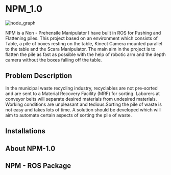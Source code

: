 # NPM_1.0
![node_graph](Implementation/single_gripper.png)

NPM is a Non - Prehensile Manipulator I have built in ROS for Pushing and Flattening piles. This project based on an environment which consists of Table, a pile of boxes resting on the table, Kinect Camera mounted parallel to the table and the Scara Manipulator. The main aim in the project is to flatten the pile as fast as possible with the help of robotic arm and the depth camera without the boxes falling off the table.

## Problem Description
In the municipal waste recycling industry, recyclables are not pre-sorted and are sent to a Material Recovery Facility (MRF) for sorting. Laborers at conveyor belts will separate desired materials from undesired materials. Working conditions are unpleasant and tedious.Sorting the pile of waste is not easy and takes lots of time. A solution should be developed which will aim to automate certain aspects of sorting the pile of waste.

## Installations


## About NPM-1.0

## NPM - ROS Package
